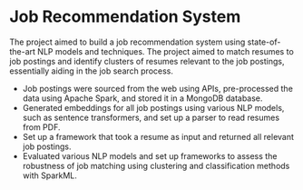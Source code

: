 # Job Recommendation System

The project aimed to build a job recommendation system using state-of-the-art NLP models and techniques. The project aimed to match resumes to job postings and identify clusters of resumes relevant to the job postings, essentially aiding in the job search process. 
* Job postings were sourced from the web using APIs, pre-processed the data using Apache Spark, and stored it in a MongoDB database. 
* Generated embeddings for all job postings using various NLP models, such as sentence transformers, and set up a parser to read resumes from PDF. 
* Set up a framework that took a resume as input and returned all relevant job postings.
* Evaluated various NLP models and set up frameworks to assess the robustness of job matching using clustering and classification methods with SparkML.

